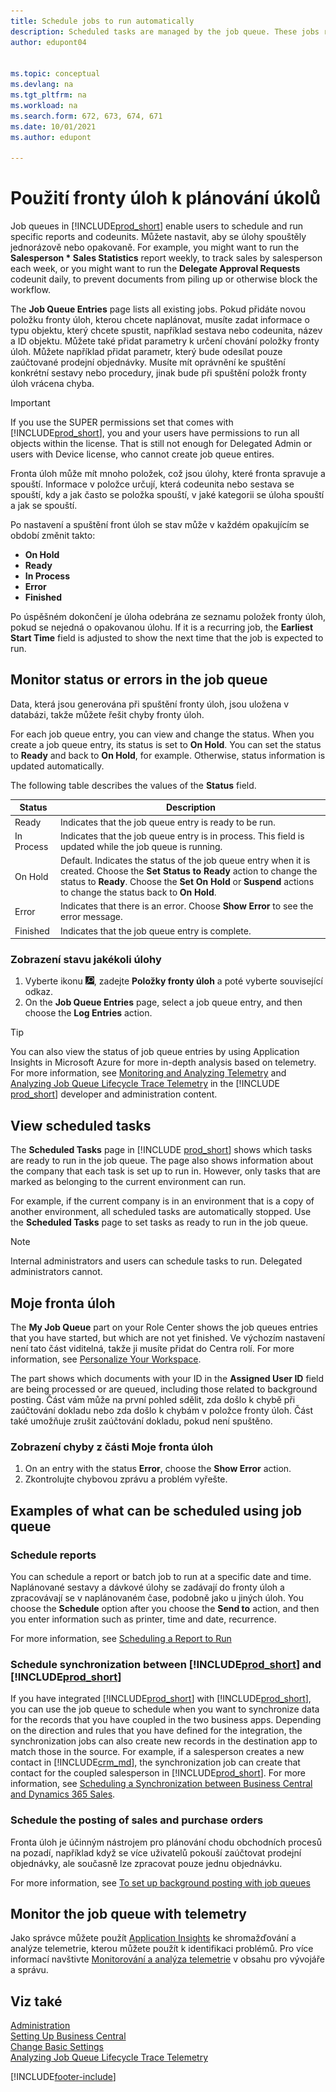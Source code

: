 ```yaml
---
title: Schedule jobs to run automatically
description: Scheduled tasks are managed by the job queue. These jobs run reports and codeunits. You can set jobs to run one time, or on a recurring basis.
author: edupont04


ms.topic: conceptual
ms.devlang: na
ms.tgt_pltfrm: na
ms.workload: na
ms.search.form: 672, 673, 674, 671
ms.date: 10/01/2021
ms.author: edupont

---
```

# Použití fronty úloh k plánování úkolů

Job queues in [!INCLUDE[prod_short](includes/prod_short.md)] enable users to schedule and run specific reports and codeunits. Můžete nastavit, aby se úlohy spouštěly jednorázově nebo opakovaně. For example, you might want to run the **Salesperson * Sales Statistics** report weekly, to track sales by salesperson each week, or you might want to run the **Delegate Approval Requests** codeunit daily, to prevent documents from piling up or otherwise block the workflow.

The **Job Queue Entries** page lists all existing jobs. Pokud přidáte novou položku fronty úloh, kterou chcete naplánovat, musíte zadat informace o typu objektu, který chcete spustit, například sestava nebo codeunita, název a ID objektu. Můžete také přidat parametry k určení chování položky fronty úloh. Můžete například přidat parametr, který bude odesílat pouze zaúčtované prodejní objednávky. Musíte mít oprávnění ke spuštění konkrétní sestavy nebo procedury, jinak bude při spuštění položk fronty úloh vrácena chyba.
> [!IMPORTANT]  
> If you use the SUPER permissions set that comes with [!INCLUDE[prod_short](includes/prod_short.md)], you and your users have permissions to run all objects within the license. That is still not enough for Delegated Admin or users with Device license, who cannot create job queue entires.

Fronta úloh může mít mnoho položek, což jsou úlohy, které fronta spravuje a spouští. Informace v položce určují, která codeunita nebo sestava se spouští, kdy a jak často se položka spouští, v jaké kategorii se úloha spouští a jak se spouští.

Po nastavení a spuštění front úloh se stav může v každém opakujícím se období změnit takto:

* **On Hold**
* **Ready**
* **In Process**
* **Error**
* **Finished**

Po úspěšném dokončení je úloha odebrána ze seznamu položek fronty úloh, pokud se nejedná o opakovanou úlohu. If it is a recurring job, the **Earliest Start Time** field is adjusted to show the next time that the job is expected to run.

## Monitor status or errors in the job queue

Data, která jsou generována při spuštění fronty úloh, jsou uložena v databázi, takže můžete řešit chyby fronty úloh.

For each job queue entry, you can view and change the status. When you create a job queue entry, its status is set to **On Hold**. You can set the status to **Ready** and back to **On Hold**, for example. Otherwise, status information is updated automatically.

The following table describes the values of the **Status** field.

| Status | Description |
|--|--|
| Ready | Indicates that the job queue entry is ready to be run. |
| In Process | Indicates that the job queue entry is in process. This field is updated while the job queue is running. |
| On Hold | Default. Indicates the status of the job queue entry when it is created. Choose the **Set Status to Ready** action to change the status to **Ready**. Choose the **Set On Hold** or **Suspend** actions to change the status back to **On Hold**. |
| Error | Indicates that there is an error. Choose **Show Error** to see the error message. |
| Finished | Indicates that the job queue entry is complete. |

### Zobrazení stavu jakékoli úlohy

1. Vyberte ikonu ![Žárovky, která otevře funkci Řekněte mi](media/ui-search/search_small.png "Řekněte mi, co chcete dělat"), zadejte **Položky fronty úloh** a poté vyberte související odkaz.
2. On the **Job Queue Entries** page, select a job queue entry, and then choose the **Log Entries** action.

> [!TIP]
> You can also view the status of job queue entries by using Application Insights in Microsoft Azure for more in-depth analysis based on telemetry. For more information, see [Monitoring and Analyzing Telemetry](/dynamics365/business-central/dev-itpro/administration/telemetry-overview) and [Analyzing Job Queue Lifecycle Trace Telemetry](/dynamics365/business-central/dev-itpro/administration/telemetry-job-queue-lifecycle-trace) in the [!INCLUDE [prod_short](includes/prod_short.md)] developer and administration content.

## View scheduled tasks

The **Scheduled Tasks** page in [!INCLUDE [prod_short](includes/prod_short.md)] shows which tasks are ready to run in the job queue. The page also shows information about the company that each task is set up to run in. However, only tasks that are marked as belonging to the current environment can run.

For example, if the current company is in an environment that is a copy of another environment, all scheduled tasks are automatically stopped. Use the **Scheduled Tasks** page to set tasks as ready to run in the job queue.

> [!NOTE]
> Internal administrators and users can schedule tasks to run. Delegated administrators cannot.

## Moje fronta úloh

The **My Job Queue** part on your Role Center shows the job queues entries that you have started, but which are not yet finished. Ve výchozím nastavení není tato část viditelná, takže ji musíte přidat do Centra rolí. For more information, see [Personalize Your Workspace](ui-personalization-user.md).

The part shows which documents with your ID in the **Assigned User ID** field are being processed or are queued, including those related to background posting. Část vám může na první pohled sdělit, zda došlo k chybě při zaúčtování dokladu nebo zda došlo k chybám v položce fronty úloh. Část také umožňuje zrušit zaúčtování dokladu, pokud není spuštěno.

### Zobrazení chyby z části Moje fronta úloh

1. On an entry with the status **Error**, choose the **Show Error** action.
2. Zkontrolujte chybovou zprávu a problém vyřešte.

## Examples of what can be scheduled using job queue

### Schedule reports

You can schedule a report or batch job to run at a specific date and time. Naplánované sestavy a dávkové úlohy se zadávají do fronty úloh a zpracovávají se v naplánovaném čase, podobně jako u jiných úloh. You choose the **Schedule** option after you choose the **Send to** action, and then you enter information such as printer, time and date, recurrence.

For more information, see [Scheduling a Report to Run](ui-work-report.md#ScheduleReport)

### Schedule synchronization between [!INCLUDE[prod_short](includes/prod_short.md)] and [!INCLUDE[prod_short](includes/cds_long_md.md)]

If you have integrated [!INCLUDE[prod_short](includes/prod_short.md)] with [!INCLUDE[prod_short](includes/cds_long_md.md)], you can use the job queue to schedule when you want to synchronize data for the records that you have coupled in the two business apps. Depending on the direction and rules that you have defined for the integration, the synchronization jobs can also create new records in the destination app to match those in the source. For example, if a salesperson creates a new contact in [!INCLUDE[crm_md](includes/crm_md.md)], the synchronization job can create that contact for the coupled salesperson in [!INCLUDE[prod_short](includes/prod_short.md)]. For more information, see [Scheduling a Synchronization between Business Central and Dynamics 365 Sales](admin-scheduled-synchronization-using-the-synchronization-job-queue-entries.md).

### Schedule the posting of sales and purchase orders

Fronta úloh je účinným nástrojem pro plánování chodu obchodních procesů na pozadí, například když se více uživatelů pokouší zaúčtovat prodejní objednávky, ale současně lze zpracovat pouze jednu objednávku.

For more information, see [To set up background posting with job queues](ui-batch-posting.md#to-set-up-background-posting-with-job-queues)

## Monitor the job queue with telemetry

Jako správce můžete použít [Application Insights](/azure/azure-monitor/app/app-insights-overview) ke shromažďování a analýze telemetrie, kterou můžete použít k identifikaci problémů. Pro více informací navštivte [Monitorování a analýza telemetrie](/dynamics365/business-central/dev-itpro/administration/telemetry-overview) v obsahu pro vývojáře a správu.

## Viz také

[Administration](admin-setup-and-administration.md)  
[Setting Up Business Central](setup.md)  
[Change Basic Settings](ui-change-basic-settings.md)  
[Analyzing Job Queue Lifecycle Trace Telemetry](/dynamics365/business-central/dev-itpro/administration/telemetry-job-queue-lifecycle-trace)


[!INCLUDE[footer-include](includes/footer-banner.md)]